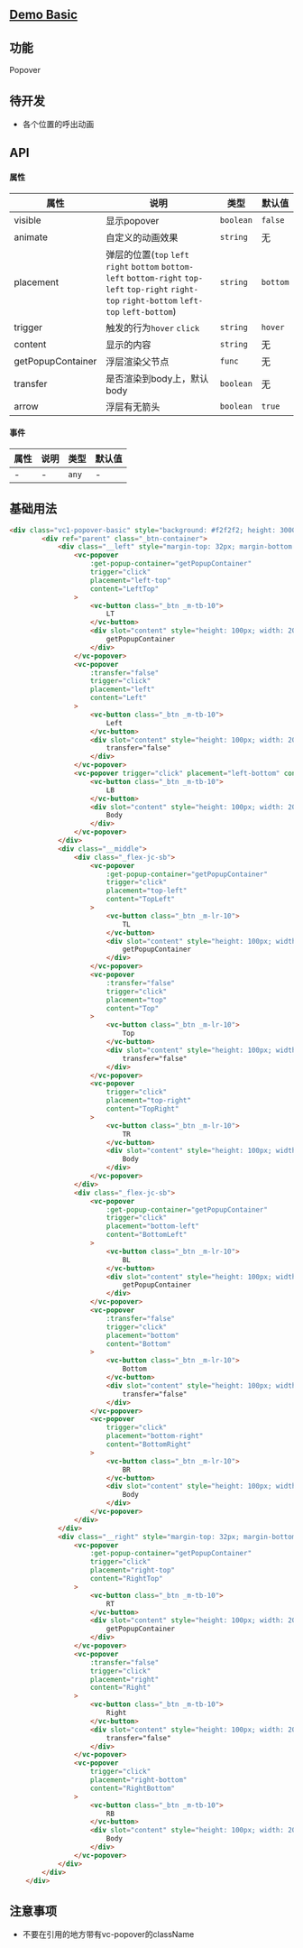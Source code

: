## [Demo Basic](https://wya-team.github.io/wya-vc/dist/web/popover/basic.html)
## 功能
Popover

## 待开发
- 各个位置的呼出动画

## API

#### 属性

属性 | 说明 | 类型 | 默认值
---|---|---|---
visible | 显示popover | `boolean` | `false`
animate | 自定义的动画效果 | `string` | 无
placement | 弹层的位置(`top` `left` `right` `bottom` `bottom-left` `bottom-right` `top-left` `top-right` `right-top` `right-bottom` `left-top` `left-bottom`) | `string` | `bottom`
trigger | 触发的行为`hover` `click` | `string` | `hover`
content | 显示的内容 | `string` | 无
getPopupContainer | 浮层渲染父节点 | `func` | 无
transfer | 是否渲染到body上，默认body | `boolean` | 无
arrow | 浮层有无箭头 | `boolean` | `true`


#### 事件

属性 | 说明 | 类型 | 默认值
---|---|---|---
- | - | `any` | -



## 基础用法

```html
<div class="vc1-popover-basic" style="background: #f2f2f2; height: 3000px">
		<div ref="parent" class="_btn-container">
			<div class="__left" style="margin-top: 32px; margin-bottom: 32px">
				<vc-popover 
					:get-popup-container="getPopupContainer"
					trigger="click" 
					placement="left-top"
					content="LeftTop"
				>
					<vc-button class="_btn _m-tb-10">
						LT
					</vc-button>
					<div slot="content" style="height: 100px; width: 200px">
						getPopupContainer
					</div>
				</vc-popover>
				<vc-popover 
					:transfer="false"
					trigger="click" 
					placement="left" 
					content="Left"
				>
					<vc-button class="_btn _m-tb-10">
						Left
					</vc-button>
					<div slot="content" style="height: 100px; width: 200px">
						transfer="false"
					</div>
				</vc-popover>
				<vc-popover trigger="click" placement="left-bottom" content="LeftBottom">
					<vc-button class="_btn _m-tb-10">
						LB
					</vc-button>
					<div slot="content" style="height: 100px; width: 200px">
						Body
					</div>
				</vc-popover>
			</div>
			<div class="__middle">
				<div class="_flex-jc-sb">
					<vc-popover 
						:get-popup-container="getPopupContainer"
						trigger="click" 
						placement="top-left" 
						content="TopLeft"
					>
						<vc-button class="_btn _m-lr-10">
							TL
						</vc-button>
						<div slot="content" style="height: 100px; width: 200px">
							getPopupContainer
						</div>
					</vc-popover>
					<vc-popover 
						:transfer="false"
						trigger="click" 
						placement="top" 
						content="Top"
					>
						<vc-button class="_btn _m-lr-10">
							Top
						</vc-button>
						<div slot="content" style="height: 100px; width: 200px">
							transfer="false"
						</div>
					</vc-popover>
					<vc-popover 
						trigger="click" 
						placement="top-right" 
						content="TopRight"
					>
						<vc-button class="_btn _m-lr-10">
							TR
						</vc-button>
						<div slot="content" style="height: 100px; width: 200px">
							Body
						</div>
					</vc-popover>
				</div>
				<div class="_flex-jc-sb">
					<vc-popover 
						:get-popup-container="getPopupContainer"
						trigger="click" 
						placement="bottom-left"
						content="BottomLeft"
					>
						<vc-button class="_btn _m-lr-10">
							BL
						</vc-button>
						<div slot="content" style="height: 100px; width: 200px">
							getPopupContainer
						</div>
					</vc-popover>
					<vc-popover 
						:transfer="false"
						trigger="click" 
						placement="bottom" 
						content="Bottom"
					>
						<vc-button class="_btn _m-lr-10">
							Bottom
						</vc-button>
						<div slot="content" style="height: 100px; width: 200px">
							transfer="false"
						</div>
					</vc-popover>
					<vc-popover 
						trigger="click" 
						placement="bottom-right"
						content="BottomRight"
					>
						<vc-button class="_btn _m-lr-10">
							BR
						</vc-button>
						<div slot="content" style="height: 100px; width: 200px">
							Body
						</div>
					</vc-popover>
				</div>
			</div>
			<div class="__right" style="margin-top: 32px; margin-bottom: 32px">
				<vc-popover 
					:get-popup-container="getPopupContainer"
					trigger="click" 
					placement="right-top" 
					content="RightTop"
				>
					<vc-button class="_btn _m-tb-10">
						RT
					</vc-button>
					<div slot="content" style="height: 100px; width: 200px">
						getPopupContainer
					</div>
				</vc-popover>
				<vc-popover 
					:transfer="false"
					trigger="click" 
					placement="right" 
					content="Right"
				>
					<vc-button class="_btn _m-tb-10">
						Right
					</vc-button>
					<div slot="content" style="height: 100px; width: 200px">
						transfer="false"
					</div>
				</vc-popover>
				<vc-popover 
					trigger="click" 
					placement="right-bottom" 
					content="RightBottom"
				>
					<vc-button class="_btn _m-tb-10">
						RB
					</vc-button>
					<div slot="content" style="height: 100px; width: 200px">
						Body
					</div>
				</vc-popover>
			</div>
		</div>
	</div>
```

## 注意事项
- 不要在引用的地方带有vc-popover的className